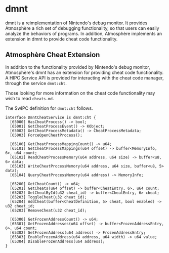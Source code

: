 # dmnt

dmnt is a reimplementation of Nintendo's debug monitor. It provides Atmosphère a rich set of debugging functionality, so that users can easily analyze the behaviors of programs. In addition, Atmosphère implements an extension in dmnt to provide cheat code functionality.

## Atmosphère Cheat Extension

In addition to the functionality provided by Nintendo's debug monitor, Atmosphère's dmnt has an extension for providing cheat code functionality. A HIPC Service API is provided for interacting with the cheat code manager, through the service `dmnt:cht`.

Those looking for more information on the cheat code functionality may wish to read `cheats.md`.

The SwIPC definition for `dmnt:cht` follows.
```
interface DmntCheatService is dmnt:cht {
  [65000] HasCheatProcess() -> bool;
  [65001] GetCheatProcessEvent() -> KObject;
  [65002] GetCheatProcessMetadata() -> CheatProcessMetadata;
  [65003] ForceOpenCheatProcess();

  [65100] GetCheatProcessMappingCount() -> u64;
  [65101] GetCheatProcessMappings(u64 offset) -> buffer<MemoryInfo, 6>, u64 count;
  [65102] ReadCheatProcessMemory(u64 address, u64 size) -> buffer<u8, 6> data;
  [65103] WriteCheatProcessMemory(u64 address, u64 size, buffer<u8, 5> data);
  [65104] QueryCheatProcessMemory(u64 address) -> MemoryInfo;

  [65200] GetCheatCount() -> u64;
  [65201] GetCheats(u64 offset) -> buffer<CheatEntry, 6>, u64 count;
  [65202] GetCheatById(u32 cheat_id) -> buffer<CheatEntry, 6> cheat;
  [65203] ToggleCheat(u32 cheat_id);
  [65204] AddCheat(buffer<CheatDefinition, 5> cheat, bool enabled) -> u32 cheat_id;
  [65203] RemoveCheat(u32 cheat_id);

  [65300] GetFrozenAddressCount() -> u64;
  [65301] GetFrozenAddresses(u64 offset) -> buffer<FrozenAddressEntry, 6>, u64 count;
  [65302] GetFrozenAddress(u64 address) -> FrozenAddressEntry;
  [65303] EnableFrozenAddress(u64 address, u64 width) -> u64 value;
  [65304] DisableFrozenAddress(u64 address);
}
```
